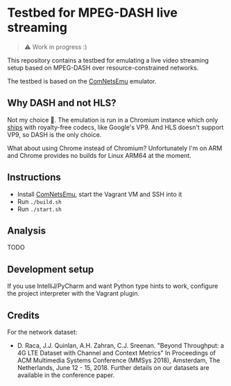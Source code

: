 # Testbed for MPEG-DASH live streaming

>⚠️ Work in progress :)

This repository contains a testbed for emulating a live video streaming setup based on MPEG-DASH over resource-constrained networks.

The testbed is based on the [ComNetsEmu](https://github.com/stevelorenz/comnetsemu) emulator.

## Why DASH and not HLS?

Not my choice 🥹. The emulation is run in a Chromium instance which only [ships](https://www.chromium.org/audio-video/) with royalty-free codecs, like Google's VP9. And HLS doesn't support VP9, so DASH is the only choice.

What about using Chrome instead of Chromium? Unfortunately I'm on ARM and Chrome provides no builds for Linux ARM64 at the moment.

## Instructions

- Install [ComNetsEmu](https://github.com/stevelorenz/comnetsemu), start the Vagrant VM and SSH into it
- Run `./build.sh`
- Run `./start.sh`

## Analysis

TODO

## Development setup

If you use IntelliJ/PyCharm and want Python type hints to work, configure the project interpreter with the Vagrant plugin.

## Credits

For the network dataset:

- D. Raca, J.J. Quinlan, A.H. Zahran, C.J. Sreenan. "Beyond Throughput: a 4G LTE Dataset with Channel and Context Metrics" In Proceedings of ACM Multimedia Systems Conference (MMSys 2018), Amsterdam, The Netherlands, June 12 - 15, 2018.  Further details on our datasets are available in the conference paper. 
